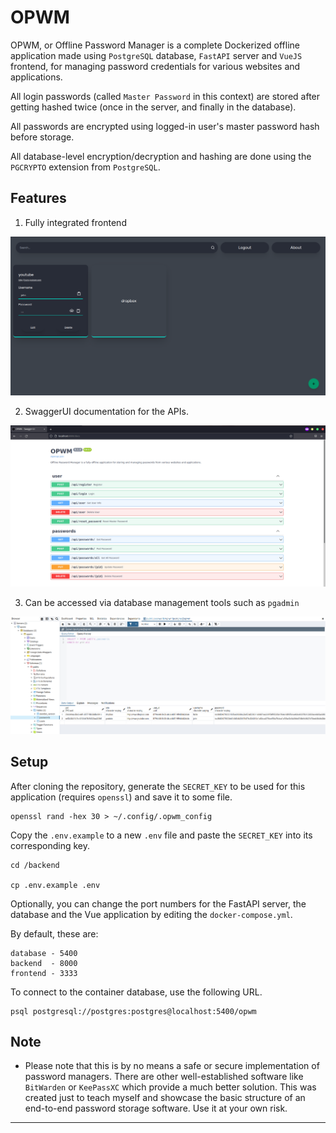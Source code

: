 # OPWM

OPWM, or Offline Password Manager is a complete Dockerized offline application made using `PostgreSQL` database, `FastAPI` server and `VueJS` frontend, for managing password credentials for various websites and applications.

All login passwords (called `Master Password` in this context) are stored after getting hashed twice (once in the server, and finally in the database).

All passwords are encrypted using logged-in user's master password hash before storage.

All database-level encryption/decryption and hashing are done using the `PGCRYPTO` extension from `PostgreSQL`.



## Features

1. Fully integrated frontend 

![frontend](./static/frontend_first.png)

2. SwaggerUI documentation for the APIs.

![swaggerui](./static/swaggerui.png)


3. Can be accessed via database management tools such as `pgadmin`

![pgadmin](./static/pgadmin.png)


## Setup

After cloning the repository, generate the `SECRET_KEY` to be used for this
application (requires `openssl`) and save it to some file.

```
openssl rand -hex 30 > ~/.config/.opwm_config
```

Copy the `.env.example` to a new `.env` file and paste the `SECRET_KEY` into
its corresponding key.

```
cd /backend

cp .env.example .env
```

Optionally, you can change the port numbers for the FastAPI server, the database
and the Vue application by editing the `docker-compose.yml`.

By default, these are:
```
database - 5400
backend  - 8000
frontend - 3333
```

To connect to the container database, use the following URL.
```
psql postgresql://postgres:postgres@localhost:5400/opwm
```

## Note

- Please note that this is by no means a safe or secure implementation of password managers. There are other well-established software like `BitWarden` or `KeePassXC` which provide a much better solution. 
This was created just to teach myself and showcase the basic structure of 
an end-to-end password storage software. Use it at your own risk.


---


